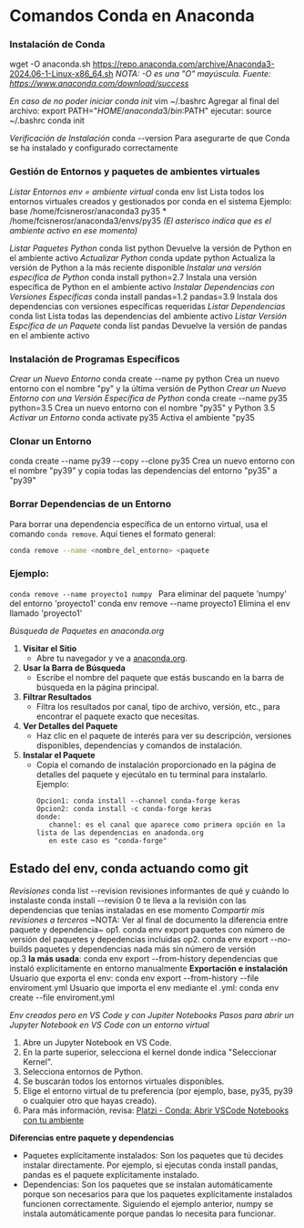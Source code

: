 # Comandos Conda en Anaconda
### Instalación de Conda
wget -O anaconda.sh https://repo.anaconda.com/archive/Anaconda3-2024.06-1-Linux-x86_64.sh
_NOTA: -O es una "O" mayúscula._
_Fuente: https://www.anaconda.com/download/success_

_En caso de no poder iniciar conda init_
vim ~/.bashrc
Agregar al final del archivo:
export PATH="$HOME/anaconda3/bin:$PATH"
ejecutar:
source ~/.bashrc
conda init

_Verificación de Instalación_
conda --version		Para asegurarte de que Conda se ha instalado y configurado correctamente

### Gestión de Entornos y paquetes de ambientes virtuales
_Listar Entornos_
_env = ambiente virtual_
conda env list 		Lista todos los entornos virtuales creados y gestionados por conda en el sistema
Ejemplo:
	base                     /home/fcisnerosr/anaconda3
	py35                  *  /home/fcisnerosr/anaconda3/envs/py35
		_(El asterisco indica que es el ambiente activo en ese momento)_

_Listar Paquetes Python_
conda list python				Devuelve la versión de Python en el ambiente activo
_Actualizar Python_
conda update python				Actualiza la versión de Python a la más reciente disponible
_Instalar una versión específica de Python_
conda install python=2.7			Instala una versión específica de Python en el ambiente activo
_Instalar Dependencias con Versiones Específicas_
conda install pandas=1.2 pandas=3.9		Instala dos dependencias con versiones específicas requeridas
_Listar Dependencias_
conda list					Lista todas las dependencias del ambiente activo
_Listar Versión Espcífica de un Paquete_
conda list pandas				Devuelve la versión de pandas en el ambiente activo

### Instalación de Programas Específicos
_Crear un Nuevo Entorno_
conda create --name py python			Crea un nuevo entorno con el nombre "py" y la última versión de Python
_Crear un Nuevo Entorno con una Versión Específica de Python_
conda create --name py35 python=3.5		Crea un nuevo entorno con el nombre "py35" y Python 3.5
_Activar un Entorno_
conda activate py35				Activa el ambiente "py35

### Clonar un Entorno
conda create --name py39 --copy --clone py35	Crea un nuevo entorno con el nombre "py39" y copia todas las dependencias del entorno "py35" a "py39"

### Borrar Dependencias de un Entorno
Para borrar una dependencia específica de un entorno virtual, usa el comando `conda remove`. Aquí tienes el formato general:
```sh
conda remove --name <nombre_del_entorno> <paquete
```
### Ejemplo:
`conda remove --name proyecto1 numpy `    Para eliminar del paquete 'numpy' del entorno 'proyecto1'
conda env remove --name proyecto1      Elimina el env llamado 'proyecto1'

_Búsqueda de Paquetes en anaconda.org_
1. **Visitar el Sitio**
   - Abre tu navegador y ve a [anaconda.org](https://anaconda.org).
2. **Usar la Barra de Búsqueda**
   - Escribe el nombre del paquete que estás buscando en la barra de búsqueda en la página principal.
3. **Filtrar Resultados**
   - Filtra los resultados por canal, tipo de archivo, versión, etc., para encontrar el paquete exacto que necesitas.
4. **Ver Detalles del Paquete**
   - Haz clic en el paquete de interés para ver su descripción, versiones disponibles, dependencias y comandos de instalación.
5. **Instalar el Paquete**
   - Copia el comando de instalación proporcionado en la página de detalles del paquete y ejecútalo en tu terminal para instalarlo. Ejemplo:
     ```ejemplo:
     Opcion1: conda install --channel conda-forge keras
     Opcion2: conda install -c conda-forge keras
     donde: 
        channel: es el canal que aparece como primera opción en la lista de las dependencias en anadonda.org
        en este caso es "conda-forge"
     ```
## Estado del env, conda actuando como git
_Revisiones_
conda list --revision       revisiones informantes de qué y cuándo lo instalaste
conda install --revision 0  te lleva a la revisión con las dependencias que tenías instaladas en ese momento 
_Compartir mis revisiones a terceros_
~NOTA: Ver al final de documento la diferencia entre paquete y dependencia~
op1. conda env export                paquetes con número de versión del paquetes y depedencias incluidas 
op2. conda env export --no-builds    paquetes y dependencias nada más sin número de versión  
op.3 **la más usada**: conda env export --from-history dependencias que instaló explícitamente en entorno manualmente
**Exportación e instalación**
Usuario que exporta el env:
conda env export --from-history --file enviroment.yml
Usuario que importa el env mediante el .yml:
conda env create --file enviroment.yml

_Env creados pero en VS Code y con Jupiter Notebooks_
_Pasos para abrir un Jupyter Notebook en VS Code con un entorno virtual_
1. Abre un Jupyter Notebook en VS Code.
2. En la parte superior, selecciona el kernel donde indica "Seleccionar Kernel".
3. Selecciona entornos de Python.
4. Se buscarán todos los entornos virtuales disponibles.
5. Elige el entorno virtual de tu preferencia (por ejemplo, base, py35, py39 o cualquier otro que hayas creado).
6. Para más información, revisa: [Platzi - Conda: Abrir VSCode Notebooks con tu ambiente](https://platzi.com/home/clases/2434-jupyter-notebook/40396-conda-abrir-vscode-notebooks-con-tu-ambiente/)


**Diferencias entre paquete y dependencias**
* Paquetes explícitamente instalados: Son los paquetes que tú decides instalar directamente. Por ejemplo, si ejecutas conda install pandas, pandas es el paquete explícitamente instalado.
* Dependencias: Son los paquetes que se instalan automáticamente porque son necesarios para que los paquetes explícitamente instalados funcionen correctamente. Siguiendo el ejemplo anterior, numpy se instala automáticamente porque pandas lo necesita para funcionar.
